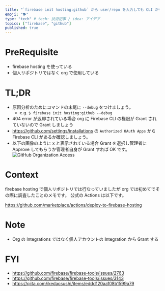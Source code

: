 ```yaml
---
title: "`firebase init hosting:github` から user/repo を入力しても CLI がうんともすんとも言わないとき"
emoji: "🐕"
type: "tech" # tech: 技術記事 / idea: アイデア
topics: ["firebase", "github"]
published: true
---
```


# PreRequisite

- firebase hosting を使っている
- 個人リポジトリではなく org で使用している

# TL;DR

- 原因分析のためにコマンドの末尾に `--debug` をつけましょう。
  - e.g. `$ firebase init hosting:github --debug`
- 404 error が返却されている場合 org に Firebase CLI の権限が Grant されていないので Grant しましょう
- https://github.com/settings/installations の `Authorized OAuth Apps` から Firebase CLI があるか確認しましょう。
- 以下の画像のように x と表示されている場合 Grant を選択し管理者に Approve してもらうか管理者自身が Grant すれば OK です。
  ![GitHub Organization Access](https://i.gyazo.com/44a71c7a9c4644767aee0095de06a647.png)

# Context

firebase hosting で個人リポジトリでは行なっていましたが org では初めてでその際に調査したことのメモです。
公式の Actions は以下です。

https://github.com/marketplace/actions/deploy-to-firebase-hosting

# Note

- Org の Integrations ではなく個人アカウントの Integration から Grant する

# FYI

- https://github.com/firebase/firebase-tools/issues/2763
- https://github.com/firebase/firebase-tools/issues/3143
- https://qiita.com/ikedaosushi/items/eddd120aa108b1599a79
